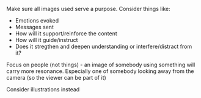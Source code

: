 Make sure all images used serve a purpose.  Consider things like:

- Emotions evoked
- Messages sent
- How will it support/reinforce the content
- How will it guide/instruct
- Does it stregthen and deepen understanding or interfere/distract from it?


Focus on people (not things) - an image of somebody using something will carry more resonance.  Especially one of somebody looking away from the camera (so the viewer can be part of it)

Consider illustrations instead